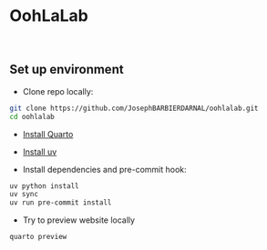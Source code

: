 # OohLaLab

<br>

## Set up environment

- Clone repo locally:

```bash
git clone https://github.com/JosephBARBIERDARNAL/oohlalab.git
cd oohlalab
```

- [Install Quarto](https://quarto.org/docs/get-started/)

- [Install uv](https://docs.astral.sh/uv/)

- Install dependencies and pre-commit hook:

```bash
uv python install
uv sync
uv run pre-commit install
```

- Try to preview website locally

```bash
quarto preview
```

